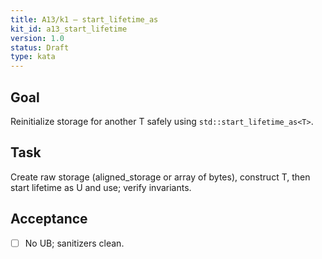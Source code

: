 ```yaml
---
title: A13/k1 — start_lifetime_as
kit_id: a13_start_lifetime
version: 1.0
status: Draft
type: kata
---
```

## Goal
Reinitialize storage for another T safely using `std::start_lifetime_as<T>`.
## Task
Create raw storage (aligned_storage or array of bytes), construct T, then start lifetime as U and use; verify invariants.
## Acceptance
- [ ] No UB; sanitizers clean.